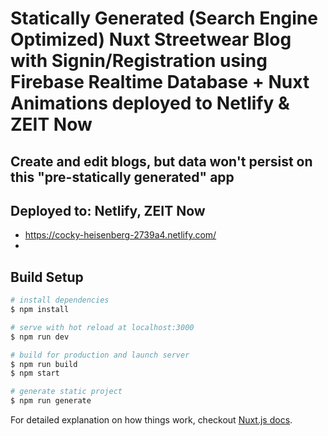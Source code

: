 # Statically Generated (Search Engine Optimized) Nuxt Streetwear Blog with Signin/Registration using Firebase Realtime Database + Nuxt Animations deployed to Netlify & ZEIT Now

## Create and edit blogs, but data won't persist on this "pre-statically generated" app

## Deployed to: Netlify, ZEIT Now

* https://cocky-heisenberg-2739a4.netlify.com/
* 

## Build Setup

``` bash
# install dependencies
$ npm install

# serve with hot reload at localhost:3000
$ npm run dev

# build for production and launch server
$ npm run build
$ npm start

# generate static project
$ npm run generate
```

For detailed explanation on how things work, checkout [Nuxt.js docs](https://nuxtjs.org).
